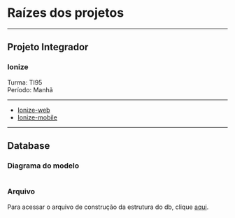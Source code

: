# Raízes dos projetos
***
## Projeto Integrador  
### Ionize  
Turma: TI95  
Período: Manhã  
***
* [Ionize-web](https://github.com/mesquitakkk/ionize-web)  
* [Ionize-mobile](https://github.com/mesquitakkk/ionize-mobile)
***
## Database
### Diagrama do modelo
![]()
### Arquivo
Para acessar o arquivo de construção da estrutura do db, clique [aqui](#).